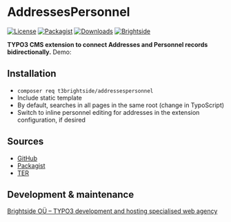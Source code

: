 # AddressesPersonnel
[![License](https://poser.pugx.org/t3brightside/addressespersonnel/license)](LICENSE.txt)
[![Packagist](https://img.shields.io/packagist/v/t3brightside/addressespersonnel.svg?style=flat)](https://packagist.org/packages/t3brightside/addressespersonnel)
[![Downloads](https://poser.pugx.org/t3brightside/addressespersonnel/downloads)](https://packagist.org/packages/t3brightside/addressespersonnel)
[![Brightside](https://img.shields.io/badge/by-t3brightside.com-orange.svg?style=flat)](https://t3brightside.com)

**TYPO3 CMS extension to connect Addresses and Personnel records bidirectionally.**
Demo:
## Installation
 - `composer req t3brightside/addressespersonnel`
 - Include static template
 - By default, searches in all pages in the same root (change in TypoScript)
 - Switch to inline personnel editing for addresses in the extension configuration, if desired

## Sources
-  [GitHub](https://github.com/t3brightside/addressespersonnel)
-  [Packagist](https://packagist.org/packages/t3brightside/addressespersonnel)
-  [TER](https://extensions.typo3.org/extension/addressespersonnel/)

## Development & maintenance
[Brightside OÜ – TYPO3 development and hosting specialised web agency](https://t3brightside.com/)
